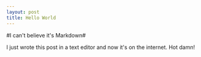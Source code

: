 ```yaml
---
layout: post
title: Hello World
---
```


#I can't believe it's Markdown#

I just wrote this post in a text editor and now it's on the internet. Hot damn!